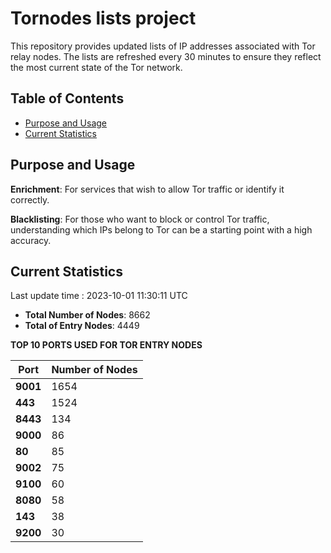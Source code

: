 # Tornodes lists project

This repository provides updated lists of IP addresses associated with Tor relay nodes. The lists are refreshed every 30 minutes to ensure they reflect the most current state of the Tor network.

## Table of Contents

- [Purpose and Usage](#purpose-and-usage)
- [Current Statistics](#current-statistics)


## Purpose and Usage

**Enrichment**: For services that wish to allow Tor traffic or identify it correctly.

**Blacklisting**: For those who want to block or control Tor traffic, understanding which IPs belong to Tor can be a starting point with a high accuracy.

## Current Statistics

Last update time : 2023-10-01 11:30:11 UTC

- **Total Number of Nodes**: 8662
- **Total of Entry Nodes**: 4449

**TOP 10 PORTS USED FOR TOR ENTRY NODES**

| **Port** | **Number of Nodes** |
|------|-----------------|
| **9001**   | 1654  |
| **443**   | 1524  |
| **8443**   | 134  |
| **9000**   | 86  |
| **80**   | 85  |
| **9002**   | 75  |
| **9100**   | 60  |
| **8080**   | 58  |
| **143**   | 38  |
| **9200**   | 30  |

